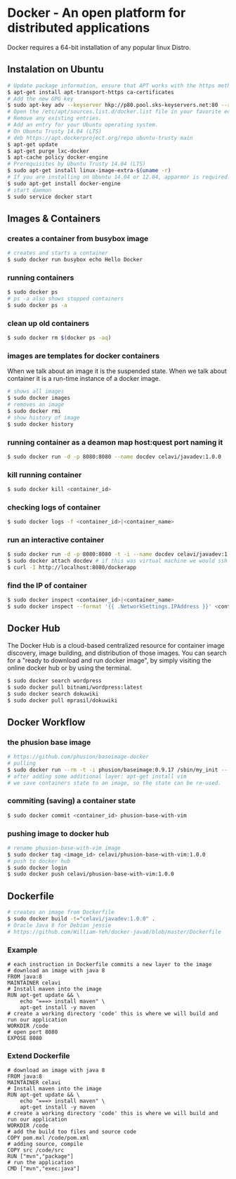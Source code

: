 # Docker - An open platform for distributed applications
Docker requires a 64-bit installation of any popular linux Distro.

## Instalation on Ubuntu
```bash
# Update package information, ensure that APT works with the https method, and that CA certificates are installed.
$ apt-get install apt-transport-https ca-certificates
# Add the new GPG key
$ sudo apt-key adv --keyserver hkp://p80.pool.sks-keyservers.net:80 --recv-keys 58118E89F3A912897C070ADBF76221572C52609D
# Open the /etc/apt/sources.list.d/docker.list file in your favorite editor.
# Remove any existing entries.
# Add an entry for your Ubuntu operating system.
# On Ubuntu Trusty 14.04 (LTS)
# deb https://apt.dockerproject.org/repo ubuntu-trusty main
$ apt-get update
$ apt-get purge lxc-docker
$ apt-cache policy docker-engine
# Prerequisites by Ubuntu Trusty 14.04 (LTS)
$ sudo apt-get install linux-image-extra-$(uname -r)
# If you are installing on Ubuntu 14.04 or 12.04, apparmor is required. You can install it using: apt-get install apparmor
$ sudo apt-get install docker-engine
# start daemon
$ sudo service docker start
```
## Images & Containers

### creates a container from busybox image
```bash
# creates and starts a container
$ sudo docker run busybox echo Hello Docker
```
### running containers
```bash
$ sudo docker ps
# ps -a also shows stopped containers
$ sudo docker ps -a
```
### clean up old containers
```bash
$ sudo docker rm $(docker ps -aq)
```
### images are templates for docker containers
When we talk about an image it is the suspended state. When we talk about container it is a run-time instance of a docker image.
```bash
# shows all images
$ sudo docker images
# removes an image
$ sudo docker rmi
# show history of image
$ sudo docker history
```
### running container as a deamon map host:quest port naming it
```bash
$ sudo docker run -d -p 8080:8080 --name docdev celavi/javadev:1.0.0
```
### kill running container
```bash
$ sudo docker kill <container_id>
```
### checking logs of container
```bash
$ sudo docker logs -f <container_id>|<container_name>
```
### run an interactive container
```bash
$ sudo docker run -d -p 8080:8080 -t -i --name docdev celavi/javadev:1.0.0 bash
$ sudo docker attach docdev # if this was virtual machine we would ssh to machine
$ curl -I http://localhost:8080/dockerapp
```
### find the IP of container
```bash
$ sudo docker inspect <container_id>|<container_name>
$ sudo docker inspect --format '{{ .NetworkSettings.IPAddress }}' <container_id>
```
##  Docker Hub
The Docker Hub is a cloud-based centralized resource for container image discovery, image building, and distribution of those images.
You can search for a "ready to download and run docker image", by simply visiting the online docker hub or by using the terminal.

```bash
$ sudo docker search wordpress
$ sudo docker pull bitnami/wordpress:latest
$ sudo docker search dokuwiki
$ sudo docker pull mprasil/dokuwiki
```
## Docker Workflow

### the phusion base image
```bash
# https://github.com/phusion/baseimage-docker
# pulling
$ sudo docker run --rm -t -i phusion/baseimage:0.9.17 /sbin/my_init -- bash -l
# after adding some additional layer: apt-get install vim
# we save containers state to an image, so the state can be re-used.
```
### commiting (saving) a container state
```bash
$ sudo docker commit <container_id> phusion-base-with-vim
```
### pushing image to docker hub
```bash
# rename phusion-base-with-vim image
$ sudo docker tag <image_id> celavi/phusion-base-with-vim:1.0.0
# push to docker hub
$ sudo docker login
$ sudo docker push celavi/phusion-base-with-vim:1.0.0
```
## Dockerfile
```bash
# creates an image from Dockerfile
$ sudo docker build -t="celavi/javadev:1.0.0" .
# Oracle Java 8 for Debian jessie
# https://github.com/William-Yeh/docker-java8/blob/master/Dockerfile
```
### Example
```
# each instruction in Dockerfile commits a new layer to the image
# download an image with java 8
FROM java:8
MAINTAINER celavi
# Install maven into the image
RUN apt-get update && \
	echo "===> install maven" \
	apt-get install -y maven
# create a working directory 'code' this is where we will build and run our application
WORKDIR /code
# open port 8080
EXPOSE 8080
```
### Extend Dockerfile
```
# download an image with java 8
FROM java:8
MAINTAINER celavi
# Install maven into the image
RUN apt-get update && \
	echo "===> install maven" \
	apt-get install -y maven
# create a working directory 'code' this is where we will build and run our application
WORKDIR /code
# add the build too files and source code
COPY pom.mxl /code/pom.xml
# adding source, compile
COPY src /code/src
RUN ["mvn","package"]
# run the application
CMD ["mvn","exec:java"]
```

